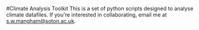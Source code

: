 #Climate Analysis Toolkit
This is a set of python scripts designed to analyse climate datafiles.
If you're interested in collaborating, email me at s.w.mangham@soton.ac.uk.
